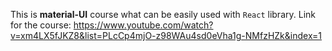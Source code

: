 This is  **material-UI** course what can be easily used with `React` library. 
Link for the course: https://www.youtube.com/watch?v=xm4LX5fJKZ8&list=PLcCp4mjO-z98WAu4sd0eVha1g-NMfzHZk&index=1